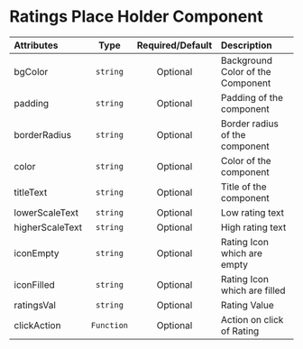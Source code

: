 # Ratings Place Holder Component

<table>
    <thead>
        <tr>
            <th style="text-align:left;">Attributes</th>
            <th style="text-align:center;">Type</th>
            <th style="text-align:center;">Required/Default</th>
            <th style="text-align:left;">Description</th>
        </tr>
    </thead>
    <tbody>
        <tr>
            <td style="text-align:left;">bgColor</td>
            <td style="text-align:center;"><code>string</code></td>
            <td style="text-align:center;">Optional</td>
            <td style="text-align:left;">Background Color of the Component</td>
        </tr>
        <tr>
            <td style="text-align:left;">padding</td>
            <td style="text-align:center;"><code>string</code></td>
            <td style="text-align:center;">Optional</td>
            <td style="text-align:left;">Padding of the component</td>
        </tr>
        <tr>
            <td style="text-align:left;">borderRadius</td>
            <td style="text-align:center;"><code>string</code></td>
            <td style="text-align:center;">Optional</td>
            <td style="text-align:left;">Border radius of the component</td>
        </tr>
        <tr>
            <td style="text-align:left;">color</td>
            <td style="text-align:center;"><code>string</code></td>
            <td style="text-align:center;">Optional</td>
            <td style="text-align:left;">Color of the component</td>
        </tr>
         <tr>
            <td style="text-align:left;">titleText</td>
            <td style="text-align:center;"><code>string</code></td>
            <td style="text-align:center;">Optional</td>
            <td style="text-align:left;">Title of the component</td>
        </tr>
        <tr>
            <td style="text-align:left;">lowerScaleText</td>
            <td style="text-align:center;"><code>string</code></td>
            <td style="text-align:center;">Optional</td>
            <td style="text-align:left;">Low rating text</td>
        </tr>
        <tr>
            <td style="text-align:left;">higherScaleText</td>
            <td style="text-align:center;"><code>string</code></td>
            <td style="text-align:center;">Optional</td>
            <td style="text-align:left;">High rating text</td>
        </tr>
        <tr>
            <td style="text-align:left;">iconEmpty</td>
            <td style="text-align:center;"><code>string</code></td>
            <td style="text-align:center;">Optional</td>
            <td style="text-align:left;">Rating Icon which are empty</td>
        </tr>
        <tr>
            <td style="text-align:left;">iconFilled</td>
            <td style="text-align:center;"><code>string</code></td>
            <td style="text-align:center;">Optional</td>
            <td style="text-align:left;">Rating Icon which are filled</td>
        </tr>
        <tr>
            <td style="text-align:left;">ratingsVal</td>
            <td style="text-align:center;"><code>string</code></td>
            <td style="text-align:center;">Optional</td>
            <td style="text-align:left;">Rating Value</td>
        </tr>
         <tr>
            <td style="text-align:left;">clickAction</td>
            <td style="text-align:center;"><code>Function</code></td>
            <td style="text-align:center;">Optional</td>
            <td style="text-align:left;">Action on click of Rating</td>
        </tr>
    </tbody>
</table>

